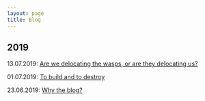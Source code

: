 ```yaml
---
layout: page
title: Blog
---
```


## 2019

13.07.2019: [Are we delocating the wasps, or are they delocating us?](https://terlamonte.pt/2019/07/13/third-post.html)

01.07.2019: [To build and to destroy](http://terlamonte.pt/2019/07/01/second-post.html)

23.06.2019: [Why the blog?](https://terlamonte.pt/2019/06/23/first-post.html)
